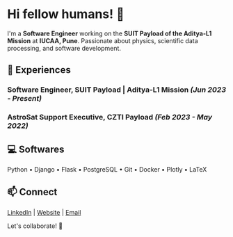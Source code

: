 
# Hi fellow humans! 👋

I'm a **Software Engineer** working on the **SUIT Payload of the Aditya-L1 Mission** at **IUCAA, Pune**. Passionate about physics, scientific data processing, and software development.

## 🚀 Experiences

### **Software Engineer, SUIT Payload | Aditya-L1 Mission** *(Jun 2023 - Present)*
### **AstroSat Support Executive, CZTI Payload** *(Feb 2023 - May 2022)*

## 💻 Softwares
Python • Django • Flask • PostgreSQL • Git • Docker • Plotly • LaTeX

## 📫 Connect
[LinkedIn](www.linkedin.com/in/akarahulg) | [Website](https://thisisrahulg.xyz) | [Email](mailto:akarahulg@gmail.com)

Let's collaborate! 🚀

